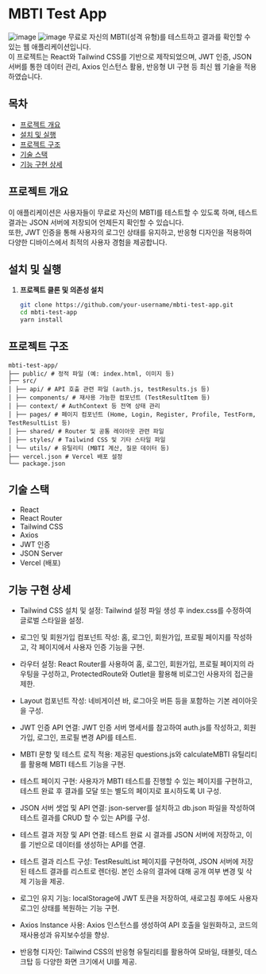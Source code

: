 # MBTI Test App

![image](https://github.com/user-attachments/assets/532dbd6e-eba8-4c6d-9738-971b096cd4c8)
![image](https://github.com/user-attachments/assets/6d058403-59e7-4c96-b579-139f7c2d5fc9)
무료로 자신의 MBTI(성격 유형)를 테스트하고 결과를 확인할 수 있는 웹 애플리케이션입니다.  
이 프로젝트는 React와 Tailwind CSS를 기반으로 제작되었으며, JWT 인증, JSON 서버를 통한 데이터 관리, Axios 인스턴스 활용, 반응형 UI 구현 등 최신 웹 기술을 적용하였습니다.

## 목차

- [프로젝트 개요](#프로젝트-개요)
- [설치 및 실행](#설치-및-실행)
- [프로젝트 구조](#프로젝트-구조)
- [기술 스택](#기술-스택)
- [기능 구현 상세](#기능-구현-상세)

## 프로젝트 개요

이 애플리케이션은 사용자들이 무료로 자신의 MBTI를 테스트할 수 있도록 하며, 테스트 결과는 JSON 서버에 저장되어 언제든지 확인할 수 있습니다.  
또한, JWT 인증을 통해 사용자의 로그인 상태를 유지하고, 반응형 디자인을 적용하여 다양한 디바이스에서 최적의 사용자 경험을 제공합니다.

## 설치 및 실행

1. **프로젝트 클론 및 의존성 설치**

   ```bash
   git clone https://github.com/your-username/mbti-test-app.git
   cd mbti-test-app
   yarn install
   ```

## 프로젝트 구조

```
mbti-test-app/
├── public/ # 정적 파일 (예: index.html, 이미지 등)
├── src/
│ ├── api/ # API 호출 관련 파일 (auth.js, testResults.js 등)
│ ├── components/ # 재사용 가능한 컴포넌트 (TestResultItem 등)
│ ├── context/ # AuthContext 등 전역 상태 관리
│ ├── pages/ # 페이지 컴포넌트 (Home, Login, Register, Profile, TestForm, TestResultList 등)
│ ├── shared/ # Router 및 공통 레이아웃 관련 파일
│ ├── styles/ # Tailwind CSS 및 기타 스타일 파일
│ └── utils/ # 유틸리티 (MBTI 계산, 질문 데이터 등)
├── vercel.json # Vercel 배포 설정
└── package.json
```

## 기술 스택

- React
- React Router
- Tailwind CSS
- Axios
- JWT 인증
- JSON Server
- Vercel (배포)

## 기능 구현 상세

- Tailwind CSS 설치 및 설정:
  Tailwind 설정 파일 생성 후 index.css를 수정하여 글로벌 스타일을 설정.

- 로그인 및 회원가입 컴포넌트 작성:
  홈, 로그인, 회원가입, 프로필 페이지를 작성하고, 각 페이지에서 사용자 인증 기능을 구현.

- 라우터 설정:
  React Router를 사용하여 홈, 로그인, 회원가입, 프로필 페이지의 라우팅을 구성하고, ProtectedRoute와 Outlet을 활용해 비로그인 사용자의 접근을 제한.

- Layout 컴포넌트 작성:
  네비게이션 바, 로그아웃 버튼 등을 포함하는 기본 레이아웃을 구성.

- JWT 인증 API 연결:
  JWT 인증 서버 명세서를 참고하여 auth.js를 작성하고, 회원가입, 로그인, 프로필 변경 API를 테스트.

- MBTI 문항 및 테스트 로직 적용:
  제공된 questions.js와 calculateMBTI 유틸리티를 활용해 MBTI 테스트 기능을 구현.

- 테스트 페이지 구현:
  사용자가 MBTI 테스트를 진행할 수 있는 페이지를 구현하고, 테스트 완료 후 결과를 모달 또는 별도의 페이지로 표시하도록 UI 구성.

- JSON 서버 셋업 및 API 연결:
  json-server를 설치하고 db.json 파일을 작성하여 테스트 결과를 CRUD 할 수 있는 API를 구성.

- 테스트 결과 저장 및 API 연결:
  테스트 완료 시 결과를 JSON 서버에 저장하고, 이를 기반으로 데이터를 생성하는 API를 연결.

- 테스트 결과 리스트 구성:
  TestResultList 페이지를 구현하여, JSON 서버에 저장된 테스트 결과를 리스트로 렌더링.
  본인 소유의 결과에 대해 공개 여부 변경 및 삭제 기능을 제공.

- 로그인 유지 기능:
  localStorage에 JWT 토큰을 저장하여, 새로고침 후에도 사용자 로그인 상태를 복원하는 기능 구현.

- Axios Instance 사용:
  Axios 인스턴스를 생성하여 API 호출을 일원화하고, 코드의 재사용성과 유지보수성을 향상.

- 반응형 디자인:
  Tailwind CSS의 반응형 유틸리티를 활용하여 모바일, 태블릿, 데스크탑 등 다양한 화면 크기에서 UI를 제공.
